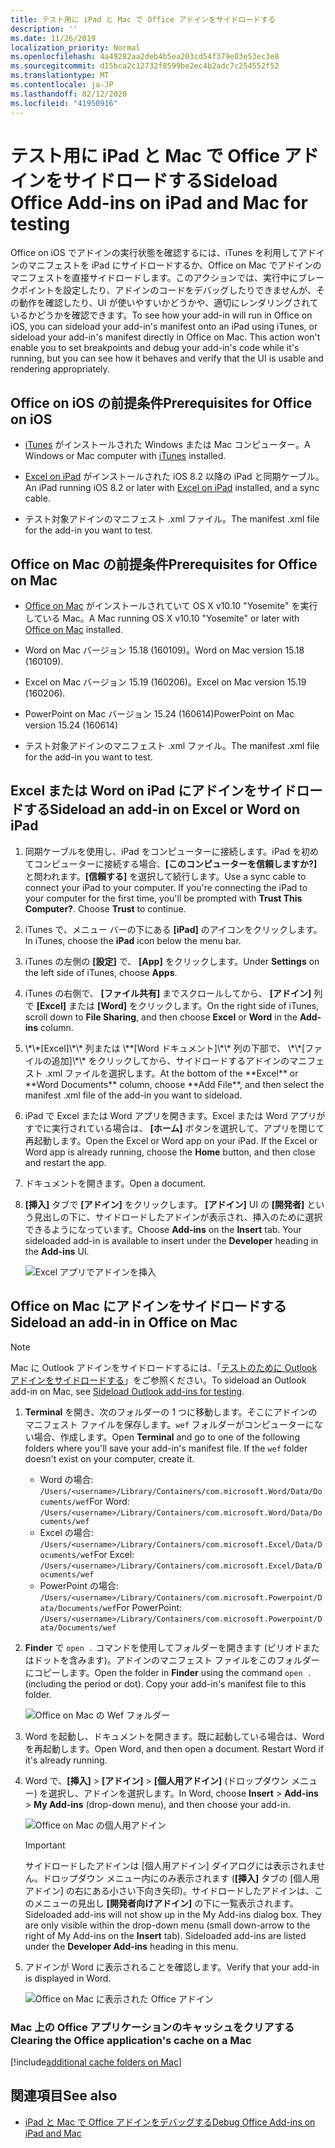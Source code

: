 ```yaml
---
title: テスト用に iPad と Mac で Office アドインをサイドロードする
description: ''
ms.date: 11/26/2019
localization_priority: Normal
ms.openlocfilehash: 4a49282aa2deb4b5ea203cd54f379e03e53ec3e8
ms.sourcegitcommit: d15bca2c12732f8599be2ec4b2adc7c254552f52
ms.translationtype: MT
ms.contentlocale: ja-JP
ms.lasthandoff: 02/12/2020
ms.locfileid: "41950916"
---
```

# <a name="sideload-office-add-ins-on-ipad-and-mac-for-testing"></a><span data-ttu-id="949df-102">テスト用に iPad と Mac で Office アドインをサイドロードする</span><span class="sxs-lookup"><span data-stu-id="949df-102">Sideload Office Add-ins on iPad and Mac for testing</span></span>

<span data-ttu-id="949df-p101">Office on iOS でアドインの実行状態を確認するには、iTunes を利用してアドインのマニフェストを iPad にサイドロードするか、Office on Mac でアドインのマニフェストを直接サイドロードします。このアクションでは、実行中にブレークポイントを設定したり、アドインのコードをデバッグしたりできませんが、その動作を確認したり、UI が使いやすいかどうかや、適切にレンダリングされているかどうかを確認できます。</span><span class="sxs-lookup"><span data-stu-id="949df-p101">To see how your add-in will run in Office on iOS, you can sideload your add-in's manifest onto an iPad using iTunes, or sideload your add-in's manifest directly in Office on Mac. This action won't enable you to set breakpoints and debug your add-in's code while it's running, but you can see how it behaves and verify that the UI is usable and rendering appropriately.</span></span> 

## <a name="prerequisites-for-office-on-ios"></a><span data-ttu-id="949df-105">Office on iOS の前提条件</span><span class="sxs-lookup"><span data-stu-id="949df-105">Prerequisites for Office on iOS</span></span>

- <span data-ttu-id="949df-106">[iTunes](https://www.apple.com/itunes/download/) がインストールされた Windows または Mac コンピューター。</span><span class="sxs-lookup"><span data-stu-id="949df-106">A Windows or Mac computer with [iTunes](https://www.apple.com/itunes/download/) installed.</span></span>
    
- <span data-ttu-id="949df-107">[Excel on iPad](https://itunes.apple.com/us/app/microsoft-excel/id586683407?mt=8) がインストールされた iOS 8.2 以降の iPad と同期ケーブル。</span><span class="sxs-lookup"><span data-stu-id="949df-107">An iPad running iOS 8.2 or later with [Excel on iPad](https://itunes.apple.com/us/app/microsoft-excel/id586683407?mt=8) installed, and a sync cable.</span></span>
    
- <span data-ttu-id="949df-108">テスト対象アドインのマニフェスト .xml ファイル。</span><span class="sxs-lookup"><span data-stu-id="949df-108">The manifest .xml file for the add-in you want to test.</span></span>
    

## <a name="prerequisites-for-office-on-mac"></a><span data-ttu-id="949df-109">Office on Mac の前提条件</span><span class="sxs-lookup"><span data-stu-id="949df-109">Prerequisites for Office on Mac</span></span>

- <span data-ttu-id="949df-110">[Office on Mac](https://products.office.com/buy/compare-microsoft-office-products?tab=omac) がインストールされていて OS X v10.10 "Yosemite" を実行している Mac。</span><span class="sxs-lookup"><span data-stu-id="949df-110">A Mac running OS X v10.10 "Yosemite" or later with [Office on Mac](https://products.office.com/buy/compare-microsoft-office-products?tab=omac) installed.</span></span>
    
- <span data-ttu-id="949df-111">Word on Mac バージョン 15.18 (160109)。</span><span class="sxs-lookup"><span data-stu-id="949df-111">Word on Mac version 15.18 (160109).</span></span>
   
- <span data-ttu-id="949df-112">Excel on Mac バージョン 15.19 (160206)。</span><span class="sxs-lookup"><span data-stu-id="949df-112">Excel on Mac version 15.19 (160206).</span></span>

- <span data-ttu-id="949df-113">PowerPoint on Mac バージョン 15.24 (160614)</span><span class="sxs-lookup"><span data-stu-id="949df-113">PowerPoint on Mac version 15.24 (160614)</span></span>
    
- <span data-ttu-id="949df-114">テスト対象アドインのマニフェスト .xml ファイル。</span><span class="sxs-lookup"><span data-stu-id="949df-114">The manifest .xml file for the add-in you want to test.</span></span>
    

## <a name="sideload-an-add-in-on-excel-or-word-on-ipad"></a><span data-ttu-id="949df-115">Excel または Word on iPad にアドインをサイドロードする</span><span class="sxs-lookup"><span data-stu-id="949df-115">Sideload an add-in on Excel or Word on iPad</span></span>

1. <span data-ttu-id="949df-p102">同期ケーブルを使用し、iPad をコンピューターに接続します。iPad を初めてコンピューターに接続する場合、**[このコンピューターを信頼しますか?]** と問われます。**[信頼する]** を選択して続行します。</span><span class="sxs-lookup"><span data-stu-id="949df-p102">Use a sync cable to connect your iPad to your computer. If you're connecting the iPad to your computer for the first time, you'll be prompted with  **Trust This Computer?**. Choose **Trust** to continue.</span></span>

2. <span data-ttu-id="949df-119">iTunes で、メニュー バーの下にある **[iPad]** のアイコンをクリックします。</span><span class="sxs-lookup"><span data-stu-id="949df-119">In iTunes, choose the  **iPad** icon below the menu bar.</span></span>

3. <span data-ttu-id="949df-120">iTunes の左側の  **[設定]** で、 **[App]** をクリックします。</span><span class="sxs-lookup"><span data-stu-id="949df-120">Under  **Settings** on the left side of iTunes, choose **Apps**.</span></span>

4. <span data-ttu-id="949df-121">iTunes の右側で、 **[ファイル共有]** までスクロールしてから、 **[アドイン]** 列で **[Excel]** または **[Word]** をクリックします。</span><span class="sxs-lookup"><span data-stu-id="949df-121">On the right side of iTunes, scroll down to  **File Sharing**, and then choose  **Excel** or **Word** in the **Add-ins** column.</span></span>

5. <span data-ttu-id="949df-122">
            \*\*[Excel]\*\* 列または \**[Word ドキュメント]\*\* 列の下部で、 \*\*[ファイルの追加]\*\* をクリックしてから、サイドロードするアドインのマニフェスト .xml ファイルを選択します。</span><span class="sxs-lookup"><span data-stu-id="949df-122">At the bottom of the  **Excel** or **Word Documents** column, choose **Add File**, and then select the manifest .xml file of the add-in you want to sideload.</span></span> 
    
6. <span data-ttu-id="949df-p103">iPad で Excel または Word アプリを開きます。Excel または Word アプリがすでに実行されている場合は、 **[ホーム]** ボタンを選択して、アプリを閉じて再起動します。</span><span class="sxs-lookup"><span data-stu-id="949df-p103">Open the Excel or Word app on your iPad. If the Excel or Word app is already running, choose the  **Home** button, and then close and restart the app.</span></span>
    
7. <span data-ttu-id="949df-125">ドキュメントを開きます。</span><span class="sxs-lookup"><span data-stu-id="949df-125">Open a document.</span></span>
    
8. <span data-ttu-id="949df-126">**[挿入]** タブで **[アドイン]** をクリックします。 **[アドイン]** UI の **[開発者]** という見出しの下に、サイドロードしたアドインが表示され、挿入のために選択できるようになっています。</span><span class="sxs-lookup"><span data-stu-id="949df-126">Choose  **Add-ins** on the **Insert** tab. Your sideloaded add-in is available to insert under the **Developer** heading in the **Add-ins** UI.</span></span>
    
    ![Excel アプリでアドインを挿入](../images/excel-insert-add-in.png)


## <a name="sideload-an-add-in-in-office-on-mac"></a><span data-ttu-id="949df-128">Office on Mac にアドインをサイドロードする</span><span class="sxs-lookup"><span data-stu-id="949df-128">Sideload an add-in in Office on Mac</span></span>

> [!NOTE]
> <span data-ttu-id="949df-129">Mac に Outlook アドインをサイドロードするには、「[テストのために Outlook アドインをサイドロードする](/outlook/add-ins/sideload-outlook-add-ins-for-testing)」をご参照ください。</span><span class="sxs-lookup"><span data-stu-id="949df-129">To sideload an Outlook add-in on Mac, see [Sideload Outlook add-ins for testing](/outlook/add-ins/sideload-outlook-add-ins-for-testing).</span></span>

1. <span data-ttu-id="949df-p104">**Terminal** を開き、次のフォルダーの 1 つに移動します。そこにアドインのマニフェスト ファイルを保存します。`wef` フォルダーがコンピューターにない場合、作成します。</span><span class="sxs-lookup"><span data-stu-id="949df-p104">Open  **Terminal** and go to one of the following folders where you'll save your add-in's manifest file. If the `wef` folder doesn't exist on your computer, create it.</span></span>
    
    - <span data-ttu-id="949df-132">Word の場合: `/Users/<username>/Library/Containers/com.microsoft.Word/Data/Documents/wef`</span><span class="sxs-lookup"><span data-stu-id="949df-132">For Word:  `/Users/<username>/Library/Containers/com.microsoft.Word/Data/Documents/wef`</span></span>    
    - <span data-ttu-id="949df-133">Excel の場合: `/Users/<username>/Library/Containers/com.microsoft.Excel/Data/Documents/wef`</span><span class="sxs-lookup"><span data-stu-id="949df-133">For Excel:  `/Users/<username>/Library/Containers/com.microsoft.Excel/Data/Documents/wef`</span></span>
    - <span data-ttu-id="949df-134">PowerPoint の場合: `/Users/<username>/Library/Containers/com.microsoft.Powerpoint/Data/Documents/wef`</span><span class="sxs-lookup"><span data-stu-id="949df-134">For PowerPoint: `/Users/<username>/Library/Containers/com.microsoft.Powerpoint/Data/Documents/wef`</span></span>
    
2. <span data-ttu-id="949df-p105">**Finder** で `open .` コマンドを使用してフォルダーを開きます (ピリオドまたはドットを含みます)。アドインのマニフェスト ファイルをこのフォルダーにコピーします。</span><span class="sxs-lookup"><span data-stu-id="949df-p105">Open the folder in  **Finder** using the command `open .` (including the period or dot). Copy your add-in's manifest file to this folder.</span></span>
    
    ![Office on Mac の Wef フォルダー](../images/all-my-files.png)

3. <span data-ttu-id="949df-p106">Word を起動し、ドキュメントを開きます。既に起動している場合は、Word を再起動します。</span><span class="sxs-lookup"><span data-stu-id="949df-p106">Open Word, and then open a document. Restart Word if it's already running.</span></span>
    
4. <span data-ttu-id="949df-140">Word で、**[挿入]** > **[アドイン]** > **[個人用アドイン]** (ドロップダウン メニュー) を選択し、アドインを選択します。</span><span class="sxs-lookup"><span data-stu-id="949df-140">In Word, choose  **Insert** > **Add-ins** > **My Add-ins** (drop-down menu), and then choose your add-in.</span></span>
    
    ![Office on Mac の個人用アドイン](../images/my-add-ins-wikipedia.png)

    > [!IMPORTANT]
    > <span data-ttu-id="949df-p107">サイドロードしたアドインは [個人用アドイン] ダイアログには表示されません。ドロップダウン メニュー内にのみ表示されます (**[挿入]** タブの [個人用アドイン] の右にある小さい下向き矢印)。サイドロードしたアドインは、このメニューの見出し **[開発者向けアドイン]** の下に一覧表示されます。</span><span class="sxs-lookup"><span data-stu-id="949df-p107">Sideloaded add-ins will not show up in the My Add-ins dialog box. They are only visible within the drop-down menu (small down-arrow to the right of My Add-ins on the **Insert** tab). Sideloaded add-ins are listed under the **Developer Add-ins** heading in this menu.</span></span> 
    
5. <span data-ttu-id="949df-145">アドインが Word に表示されることを確認します。</span><span class="sxs-lookup"><span data-stu-id="949df-145">Verify that your add-in is displayed in Word.</span></span>
    
    ![Office on Mac に表示された Office アドイン](../images/lorem-ipsum-wikipedia.png)
    
### <a name="clearing-the-office-applications-cache-on-a-mac"></a><span data-ttu-id="949df-147">Mac 上の Office アプリケーションのキャッシュをクリアする</span><span class="sxs-lookup"><span data-stu-id="949df-147">Clearing the Office application's cache on a Mac</span></span>

[!include[additional cache folders on Mac](../includes/mac-cache-folders.md)]

## <a name="see-also"></a><span data-ttu-id="949df-148">関連項目</span><span class="sxs-lookup"><span data-stu-id="949df-148">See also</span></span>

- [<span data-ttu-id="949df-149">iPad と Mac で Office アドインをデバッグする</span><span class="sxs-lookup"><span data-stu-id="949df-149">Debug Office Add-ins on iPad and Mac</span></span>](debug-office-add-ins-on-ipad-and-mac.md)
